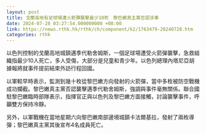 ```yaml
---
layout: post
title: 戈蘭高地有足球場遭火箭彈襲擊最少10死　黎巴嫩真主黨否認涉事
date: 2024-07-28 03:27:54.000000000 +08:00
link: https://news.rthk.hk/rthk/ch/component/k2/1763479-20240728.htm
categories: rthk
---
```


以色列控制的戈蘭高地城鎮邁季代勒舍姆斯，一個足球場遭受火箭彈襲擊，急救組織指最少10人死亡，多人受傷，大部分是兒童和青少年。以色列總理內塔尼亞胡據報將就事件提前結束外訪行程回國。

以軍較早時表示，監測到幾十枚從黎巴嫩方向發射的火箭彈，當中多枚被防空戰機成功攔截。黎巴嫩真主黨否認襲擊邁季代勒舍姆斯，強調與事件毫無關係。聯合國駐黎巴嫩臨時部隊表示，指揮官正與以色列及黎巴嫩方面接觸，討論襲擊事件，呼籲雙方保持冷靜。

另外，以軍戰機在當地星期六向黎巴嫩南部邊境城鎮卡法爾基拉，發射了兩枚導彈；黎巴嫩真主黨其後宣布4名成員死亡。

